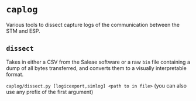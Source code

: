 # `caplog`

Various tools to dissect capture logs of the communication between the STM and ESP.

## `dissect`

Takes in either a CSV from the Saleae software or a raw `bin` file containing a dump of all bytes transferred, and converts them to a visually
interpretable format.

`caplog/dissect.py [logicexport,simlog] <path to in file>`
(you can also use any prefix of the first argument)
